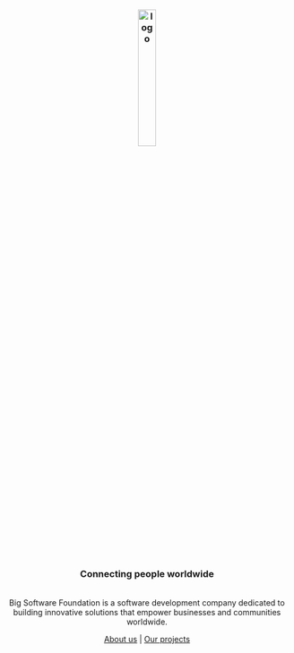 <h3 align="center"><img src="https://bsfw.org/static/assets/img/logo.png" alt="logo" width="25%"></h3>

<h3 align="center"><strong>Connecting people worldwide</strong></h4>

<p align="center">
    <br>Big Software Foundation is a software development company dedicated to 
    <br>building innovative solutions that empower businesses and communities worldwide.
    <br>
    <p align="center"><a href="https://bsfw.org">About us</a> | <a href="https://github.com/orgs/bsfworg/repositories">Our projects</a><p>
</p>
